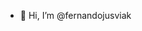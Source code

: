 - 👋 Hi, I’m @fernandojusviak
<!---
fernandojusviak/fernandojusviak is a ✨ special ✨ repository because its `README.md` (this file) appears on your GitHub profile.
You can click the Preview link to take a look at your changes.
--->
